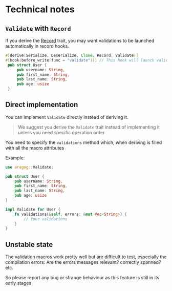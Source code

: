 # Technical notes

## `Validate` with `Record`

If you derive the [Record](../record_trait/index.md) trait, you may want validations to be launched automatically in record hooks.

```rust
#[derive(Serialize, Deserialize, Clone, Record, Validate)]
#[hook(before_write(func = "validate"))] // This hook will launch validations before `create` and `save`
 pub struct User {
     pub username: String,
     pub first_name: String,
     pub last_name: String,
     pub age: usize
 }
```

## Direct implementation

You can implement `Validate` directly instead of deriving it.

> We suggest you derive the `Validate` trait instead of implementing it unless you need specific operation order

You need to specify the `validations` method which, when deriving is filled with all the macro attributes

Example:
```rust
use aragog::Validate;

pub struct User {
    pub username: String,
    pub first_name: String,
    pub last_name: String,
    pub age: usize
}

impl Validate for User {
    fn validations(&self, errors: &mut Vec<String>) {
        // Your validations
    }
}
```

## Unstable state

The validation macros work pretty well but are difficult to test, especially the compilation errors:
Are the errors messages relevant? correctly spanned? etc.

So please report any bug or strange behaviour as this feature is still in its early stages